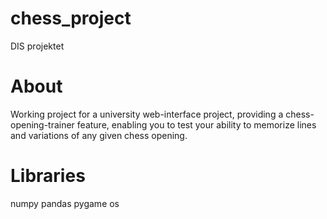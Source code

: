 # chess_project
DIS projektet

# About
Working project for a university web-interface project, providing a chess-opening-trainer feature, 
enabling you to test your ability to memorize lines and variations of any given chess opening.


# Libraries
numpy
pandas
pygame
os
